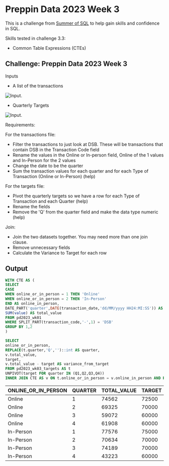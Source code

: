 # Preppin Data 2023 Week 3
This is a challenge from [Summer of SQL](https://github.com/wjsutton/the_summer_of_sql) to help gain skills and confidence in SQL.

Skills tested in challenge 3.3:
- Common Table Expressions (CTEs)


## Challenge: Preppin Data 2023 Week 3

Inputs
- A list of the transactions

![Input](https://blogger.googleusercontent.com/img/a/AVvXsEi5t8Gjk3PuCXgJN9slk6ja37iyookPwAsuBVF3mPTrlH54H4Qpn1a3ailr1sA-Hb0JA8cEyPcZY8MbkflCEq9zPcLmzIimWXKxRuryUdAaqNJRMN3LDfUk5BnvEx-IiIpna4tH2NSZEAduoFhvzZbz9BC3WnGP1uYQx5TpaWUDWjvdkosAEzR017rRqQ=w640-h228).

- Quarterly Targets

![Input](https://blogger.googleusercontent.com/img/a/AVvXsEhJF9B74360AO-1fdIgkoIPnZU50hlCVfVw03PXf1HDh80iXcBsNZ3h4NGoCq9kJWwyLYKRAh9gK111L5L1T3DJ5zkdrHJM-D9RZBhBoHEVLExm5bizbkLV8qHb-utqUnnjuDox8nJbDIhrVOGWRlsX6InYCLFb5KXdZe6y-apnz8K2qmnDu3_EzI3DDg). 

Requirements:

For the transactions file:
- Filter the transactions to just look at DSB. These will be transactions that contain DSB in the Transaction Code field
- Rename the values in the Online or In-person field, Online of the 1 values and In-Person for the 2 values
- Change the date to be the quarter
- Sum the transaction values for each quarter and for each Type of Transaction (Online or In-Person) (help)

For the targets file:
- Pivot the quarterly targets so we have a row for each Type of Transaction and each Quarter (help)
- Rename the fields
- Remove the 'Q' from the quarter field and make the data type numeric (help)

Join:
- Join the two datasets together. You may need more than one join clause.
- Remove unnecessary fields
- Calculate the Variance to Target for each row


## Output
````sql
WITH CTE AS (
SELECT 
CASE 
WHEN online_or_in_person = 1 THEN 'Online'
WHEN online_or_in_person = 2 THEN 'In-Person'
END AS online_in_person,
DATE_PART('quarter',DATE(transaction_date,'dd/MM/yyyy HH24:MI:SS')) AS quarter,
SUM(value) AS total_value
FROM pd2023_wk01
WHERE SPLIT_PART(transaction_code,'-',1) = 'DSB'
GROUP BY 1,2
)

SELECT 
online_or_in_person,
REPLACE(t.quarter,'Q','')::int AS quarter,
v.total_value,
target,
v.total_value - target AS variance_from_target
FROM pd2023_wk03_targets AS t
UNPIVOT(target FOR quarter IN (Q1,Q2,Q3,Q4))
INNER JOIN CTE AS v ON t.online_or_in_person = v.online_in_person AND REPLACE(t.quarter,'Q','')::int = v.quarter;
````
| ONLINE_OR_IN_PERSON | QUARTER | TOTAL_VALUE | TARGET | VARIANCE_FROM_TARGET |
|---------------------|---------|-------------|--------|-----------------------|
| Online              | 1       | 74562       | 72500  | 2062                  |
| Online              | 2       | 69325       | 70000  | -675                  |
| Online              | 3       | 59072       | 60000  | -928                  |
| Online              | 4       | 61908       | 60000  | 1908                  |
| In-Person           | 1       | 77576       | 75000  | 2576                  |
| In-Person           | 2       | 70634       | 70000  | 634                   |
| In-Person           | 3       | 74189       | 70000  | 4189                  |
| In-Person           | 4       | 43223       | 60000  | -16777                |
